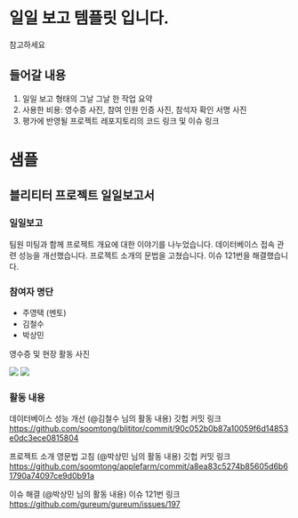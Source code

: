 # 일일 보고 템플릿 입니다.

참고하세요



## 들어갈 내용

1. 일일 보고 형태의 그날 그날 한 작업 요약
2. 사용한 비용: 영수증 사진, 참여 인원 인증 사진, 참석자 확인 서명 사진 
3. 평가에 반영될 프로젝트 레포지토리의 코드 링크 및 이슈 링크



# 샘플

## 블리티터 프로젝트 일일보고서

### 일일보고

팀원 미팅과 함께 프로젝트 개요에 대한 이야기를 나누었습니다.
데이터베이스 접속 관련 성능을 개선했습니다.
프로젝트 소개의 문법을 고쳤습니다.
이슈 121번을 해결했습니다.

### 참여자 명단

- 주영택 (멘토)
- 김철수 
- 박상민

영수증 및 현장 활동 사진

![](https://placeimg.com/320/240/1)
![](https://placeimg.com/320/240/2)

### 활동 내용

데이터베이스 성능 개선 (@김철수 님의 활동 내용)
깃헙 커밋 링크 https://github.com/soomtong/blititor/commit/90c052b0b87a10059f6d14853e0dc3ece0815804

프로젝트 소개 영문법 고침 (@박상민 님의 활동 내용)
깃헙 커밋 링크 https://github.com/soomtong/applefarm/commit/a8ea83c5274b85605d6b61790a74097ce9d0b91a

이슈 해결 (@박상민 님의 활동 내용)
이슈 121번 링크 https://github.com/gureum/gureum/issues/197



